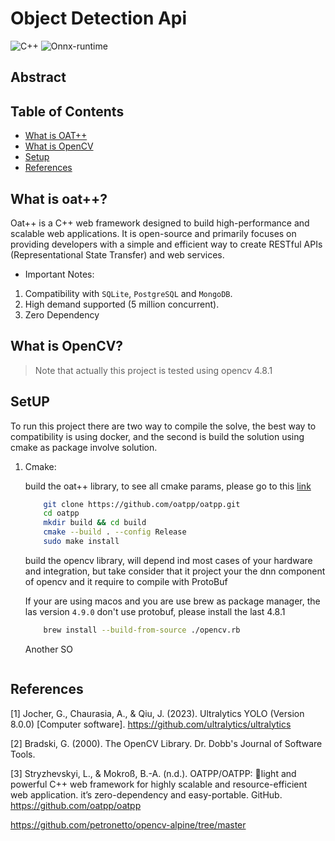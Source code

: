 # **Object Detection Api**

<div >
<img alt="C++" src="https://img.shields.io/badge/C++-17-blue.svg?style=flat&logo=c%2B%2B"> <img alt="Onnx-runtime" src="https://img.shields.io/badge/OnnxRuntime-717272.svg?logo=Onnx&logoColor=white">
</div>


## Abstract



## Table of Contents
- [What is OAT++](#what-is-oat)
- [What is OpenCV](#what-is-opencv)
- [Setup](#setup)
- [References](#references)

## What is oat++?

Oat++ is a C++ web framework designed to build high-performance and scalable web applications. It is open-source and primarily focuses on providing developers with a simple and efficient way to create RESTful APIs (Representational State Transfer) and web services.

- Important Notes:
1. Compatibility with `SQLite`, `PostgreSQL` and `MongoDB`.
2. High demand supported (5 million concurrent).
3. Zero Dependency

## What is OpenCV?

> Note that actually this project is tested using opencv 4.8.1 


## SetUP

To run this project there are two way to compile the solve, the best way to compatibility is using docker, and the second is build the solution using cmake as package involve solution.

1. Cmake:

    build the oat++ library, to see all cmake params, please go to this [link](https://oatpp.io/docs/installation/unix-linux/)
    
    ```bash
        git clone https://github.com/oatpp/oatpp.git
        cd oatpp
        mkdir build && cd build
        cmake --build . --config Release 
        sudo make install
    ```

    build the opencv library, will depend ind most cases of your hardware and integration, but take consider that it project your the dnn component of opencv and it require to compile with ProtoBuf

    If your are using macos and you are use brew as package manager, the las version `4.9.0` don't use protobuf, please install the last 4.8.1 
    
    ```bash 
        brew install --build-from-source ./opencv.rb    
    ```

    Another SO
    ```
    
    ```

    



## References
[1] Jocher, G., Chaurasia, A., & Qiu, J. (2023). Ultralytics YOLO (Version 8.0.0) [Computer software]. https://github.com/ultralytics/ultralytics

[2] Bradski, G. (2000). The OpenCV Library. Dr. Dobb&#x27;s Journal of Software Tools.

[3] Stryzhevskyi, L., & Mokroß, B.-A. (n.d.). OATPP/OATPP: 🌱light and powerful C++ web framework for highly scalable and resource-efficient web application. it’s zero-dependency and easy-portable. GitHub. https://github.com/oatpp/oatpp 


https://github.com/petronetto/opencv-alpine/tree/master